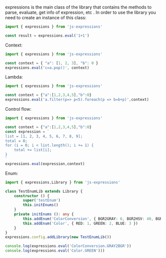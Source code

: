 
expressions is the main class of the library that contains the methods to parse, evaluate, get info of expression, etc . In order to use the library you need to create an instance of this class:

```typescript
import { expressions } from 'js-expressions'

const result = expressions.eval('1+1')
```

Context:

```typescript
import { expressions } from 'js-expressions'

const context = { "a": [1, 2, 3], "b": 0 }
expressions.eval('c=a.pop()', context)
```

Lambda:

```typescript
import { expressions } from 'js-expressions'

const context = {"a":[1,2,3,4,5],"b":0}
expressions.eval('a.filter(p=> p<5).foreach(p => b=b+p)',context)
```

Control flow:

```typescript
import { expressions } from 'js-expressions'

const context = {"a":[1,2,3,4,5],"b":0}
const expression = `
list = [1, 2, 3, 4, 5, 6, 7, 8, 9];
total = 0;
for (i = 0; i < list.length(); i += 1) {
	total += list[i];
}
`
expressions.eval(expression,context)
```

Enum:

```typescript
import { expressions,Library } from 'js-expressions'

class TestEnumLib extends Library {
	constructor () {
		super('testEnum')
		this.initEnums()
	}	
	private initEnums (): any {
		this.addEnum('ColorConversion', { BGR2GRAY: 6, BGR2HSV: 40, BGR2RGB: 4, GRAY2BGR: 8, HSV2BGR: 54, HSV2RGB: 55, RGB2GRAY: 7, RGB2HSV: 41 })
		this.addEnum('Color', { RED: 1, GREEN: 2, BLUE: 3 })
	}
}
expressions.config.addLibrary(new TestEnumLib())

console.log(expressions.eval('ColorConversion.GRAY2BGR'))
console.log(expressions.eval('Color.GREEN')))
```
